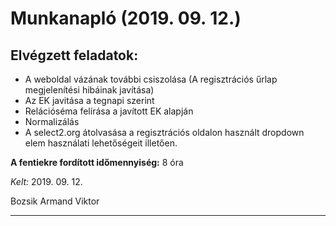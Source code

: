 # Munkanapló (2019. 09. 12.)

## Elvégzett feladatok:

* A weboldal vázának további csiszolása (A regisztrációs űrlap megjelenítési hibáinak javítása) 
* Az EK javitása a tegnapi szerint
* Relációséma felírása a javított EK alapján
* Normalizálás
* A select2.org átolvasása a regisztrációs oldalon használt dropdown elem használati lehetőségeit illetően.

**A fentiekre fordított időmennyiség:** 8 óra

*Kelt:* 2019. 09. 12.  

Bozsik Armand Viktor

---